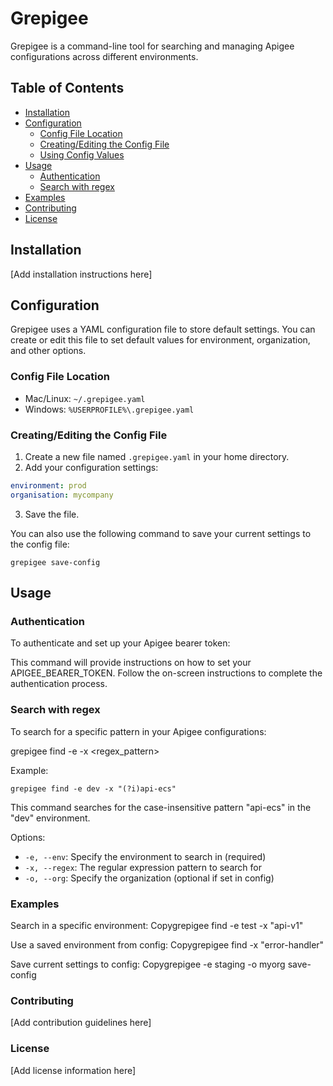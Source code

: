 # Grepigee

Grepigee is a command-line tool for searching and managing Apigee configurations across different environments.

## Table of Contents

- [Installation](#installation)
- [Configuration](#configuration)
  - [Config File Location](#config-file-location)
  - [Creating/Editing the Config File](#creatingediting-the-config-file)
  - [Using Config Values](#using-config-values)
- [Usage](#usage)
  - [Authentication](#authentication)
  - [Search with regex](#search-with-regex)
- [Examples](#examples)
- [Contributing](#contributing)
- [License](#license)

## Installation

[Add installation instructions here]

## Configuration

Grepigee uses a YAML configuration file to store default settings. You can create or edit this file to set default values for environment, organization, and other options.

### Config File Location

- Mac/Linux: `~/.grepigee.yaml`
- Windows: `%USERPROFILE%\.grepigee.yaml`

### Creating/Editing the Config File

1. Create a new file named `.grepigee.yaml` in your home directory.
2. Add your configuration settings:

```yaml
environment: prod
organisation: mycompany
```

3. Save the file.

You can also use the following command to save your current settings to the config file:

```
grepigee save-config
```


## Usage

### Authentication

To authenticate and set up your Apigee bearer token:

This command will provide instructions on how to set your APIGEE_BEARER_TOKEN. Follow the on-screen instructions to complete the authentication process.


### Search with regex

To search for a specific pattern in your Apigee configurations:

grepigee find -e <environment> -x <regex_pattern>

Example:

```
grepigee find -e dev -x "(?i)api-ecs"
```

This command searches for the case-insensitive pattern "api-ecs" in the "dev" environment.

Options:
- `-e, --env`: Specify the environment to search in (required)
- `-x, --regex`: The regular expression pattern to search for
- `-o, --org`: Specify the organization (optional if set in config)

### Examples

Search in a specific environment:
Copygrepigee find -e test -x "api-v1"

Use a saved environment from config:
Copygrepigee find -x "error-handler"

Save current settings to config:
Copygrepigee -e staging -o myorg save-config


### Contributing
[Add contribution guidelines here]

### License
[Add license information here]